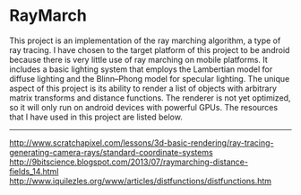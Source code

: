 # RayMarch

This project is an implementation of the ray marching algorithm, a type of ray tracing. I have chosen to the target platform of this project to be android because there is very little use of ray marching on mobile platforms. It includes a basic lighting system that employs the Lambertian model for diffuse lighting and the Blinn–Phong model for specular lighting. The unique aspect of this project is its ability to render a list of objects with arbitrary matrix transforms and distance functions. The renderer is not yet optimized, so it will only run on android devices with powerful GPUs. The resources that I have used in this project are listed below. 

---------------------------
http://www.scratchapixel.com/lessons/3d-basic-rendering/ray-tracing-generating-camera-rays/standard-coordinate-systems
http://9bitscience.blogspot.com/2013/07/raymarching-distance-fields_14.html
http://www.iquilezles.org/www/articles/distfunctions/distfunctions.htm
